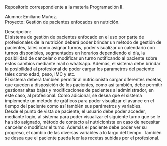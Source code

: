 Repositorio correspondiente a la materia Programación II.  
  
Alumno: Emiliano Muñoz.  
Proyecto: Gestión de pacientes enfocados en nutrición.  
  
Descripción:  
El sistema de gestión de pacientes enfocado en el uso por parte de profesionales de la nutrición deberá poder brindar un método de gestión de pacientes, tales como asignar turnos, poder visualizar un calendario con turnos disponibles, segmentados en horarios dependiendo el día, la posibilidad de cancelar o modificar un turno notificando al paciente sobre estos cambios mediante mail o whatsapp. Además, el sistema debe brindar la posibilidad al profesional de poder cargar los parametros del paciente tales como edad, peso, IMC y etc.  
El sistema deberá también permitir al nutricionista cargar diferentes recetas, que queden a disposición de los pacientes, como así también, debe permitir gestionar altas bajas y modificaciones de pacientes al administrador, en este caso, al profesional. Como adicional, se desea que el sistema implemente un método de gráficos para poder visualizar el avance en el tiempo del paciente como así también sus parámetros y variables.  
Desde el punto de vista de paciente, el usuario debe poder acceder, mediante login, al sistema para poder visualizar el siguiente turno que se le ha sido asignado, método de contacto al nutricionista en caso de necesitar cancelar o modificar el turno. Además el paciente debe poder ver su progreso, el cambio de las diversas variables a lo largo del tiempo. También se desea que el paciente pueda leer las recetas subidas por el profesional.
